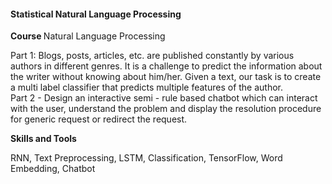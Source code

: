 <h4 class="project-title">Statistical Natural Language Processing</h4>
<p class="course-title"><strong class="mr-8">Course </strong>Natural Language Processing</p>

<p>Part 1: Blogs, posts, articles, etc. are published constantly by various authors in different genres. It is a challenge to predict the information about the writer without knowing about him/her. Given a text, our task is to create a multi label classifier that predicts multiple features of the author.<br>
Part 2 - Design an interactive semi - rule based chatbot which can interact with the user, understand the problem and display the resolution procedure for generic request or redirect the request.</p>
<p class="project-highlight"><strong>Skills and Tools</strong></p>
<p>RNN, Text Preprocessing, LSTM, Classification, TensorFlow, Word Embedding, Chatbot</p>
